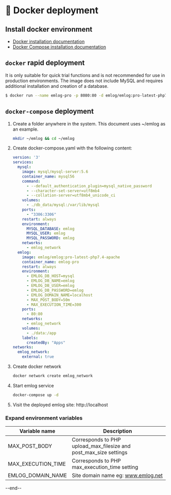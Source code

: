 # &#x1F34B; Docker deployment

## Install docker environment

- [Docker installation documentation](https://docs.docker.com/engine/install/)
- [Docker Compose installation documentation](https://docs.docker.com/compose/install/)

## `docker` rapid deployment

It is only suitable for quick trial functions and is not recommended for use in production environments. The image does not include MySQL and requires additional installation and creation of a database.

   ```bash
   $ docker run --name emlog-pro -p 8080:80 -d emlog/emlog:pro-latest-php7.4-apache
   ```

## `docker-compose` deployment

1. Create a folder anywhere in the system. This document uses ~/emlog as an example.

    ```bash
    mkdir ~/emlog && cd ~/emlog
    ```
2. Create docker-compose.yaml with the following content:

    ```yaml
    version: '3'
    services:
      mysql:
        image: mysql/mysql-server:5.6
        container_name: mysql56
        command:
          - --default_authentication_plugin=mysql_native_password
          - --character-set-server=utf8mb4
          - --collation-server=utf8mb4_unicode_ci
        volumes:
          - ./db_data/mysql:/var/lib/mysql
        ports:
          - "3306:3306"
        restart: always
        environment:
          MYSQL_DATABASE: emlog
          MYSQL_USER: emlog
          MYSQL_PASSWORD: emlog
        networks:
          - emlog_network
      emlog:
        image: emlog/emlog:pro-latest-php7.4-apache
        container_name: emlog-pro
        restart: always
        environment:
          - EMLOG_DB_HOST=mysql
          - EMLOG_DB_NAME=emlog
          - EMLOG_DB_USER=emlog
          - EMLOG_DB_PASSWORD=emlog
          - EMLOG_DOMAIN_NAME=localhost
          - MAX_POST_BODY=50m
          - MAX_EXECUTION_TIME=300
        ports:
          - 80:80
        networks:
          - emlog_network
        volumes:
          - ./data:/app
        labels:
          createdBy: "Apps"
    networks:
      emlog_network:
        external: true
    ```

3. Create docker network
   ```bash
   docker network create emlog_network
   ```

4. Start emlog service

   ```bash
   docker-compose up -d
   ```

5. Visit the deployed emlog site: http://localhost

### Expand environment variables

| Variable name | Description |
|-------------------|-----------------------------------------------|
| MAX_POST_BODY     | Corresponds to PHP upload_max_filesize and post_max_size settings |
| MAX_EXECUTION_TIME | Corresponds to PHP max_execution_time setting |
| EMLOG_DOMAIN_NAME | Site domain name eg: www.emlog.net |

--end--